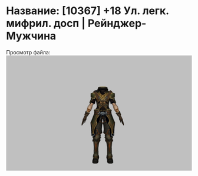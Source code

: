 # Название: [10367] +18 Ул. легк. мифрил. досп | Рейнджер-Мужчина

Просмотр файла:
![p020021.png](p020021.png)